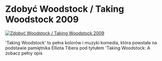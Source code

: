 Zdobyć Woodstock / Taking Woodstock 2009 
=============
[![Zdobyć Woodstock / Taking Woodstock 2009 ](http://vidos.pl/images/player.gif)](http://vidos.pl/zdobyc-woodstock-taking-woodstock-2009)

 'Taking Woodstock' to pełna kolorów i muzyki komedia, która powstała na podstawie pamiętnika Elliota Tibera pod tytułem 'Taking Woodstock: A zobacz pełny opis
